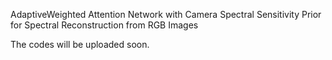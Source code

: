 AdaptiveWeighted Attention Network with Camera Spectral Sensitivity Prior for Spectral Reconstruction from RGB Images

The codes will be uploaded soon.

